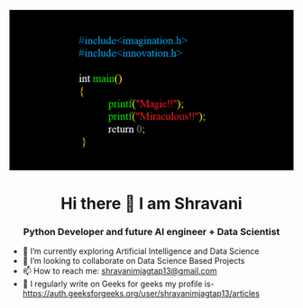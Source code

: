 
![MasterHead](https://github.com/Shravani1383/Shravani1383/blob/main/Front%20Page.png)
<h1 align="center">Hi there 👋 I am Shravani</h1>
<h3 align="center">Python Developer and future AI engineer + Data Scientist</h3>

- 🌱 I’m currently exploring Artificial Intelligence and Data Science
- 👯 I’m looking to collaborate on Data Science Based Projects
- 📫 How to reach me: shravanimjagtap13@gmail.com
- 📝 I regularly write on Geeks for geeks my profile is- https://auth.geeksforgeeks.org/user/shravanimjagtap13/articles
